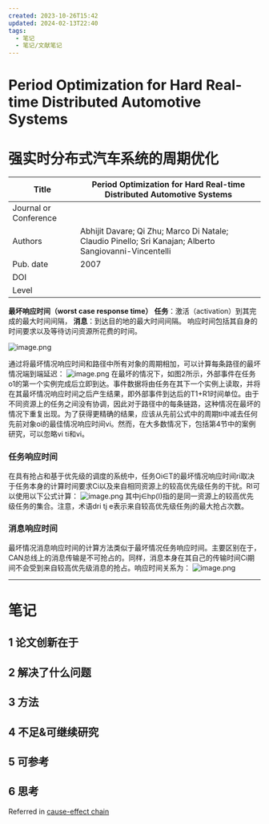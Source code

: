 ```yaml
---
created: 2023-10-26T15:42
updated: 2024-02-13T22:40
tags:
  - 笔记
  - 笔记/文献笔记
---
```


# Period Optimization for Hard Real-time Distributed Automotive Systems
# 强实时分布式汽车系统的周期优化

| Title                 | Period Optimization for Hard Real-time Distributed Automotive Systems                                  |
| --------------------- | ------------------------------------------------------------------------------------------------------ |
| Journal or Conference |                                                                                                        |
| Authors               | Abhijit Davare; Qi Zhu; Marco Di Natale; Claudio Pinello; Sri Kanajan; Alberto Sangiovanni-Vincentelli |
| Pub. date             | 2007                                                                                                   |
| DOI                   |                                                                                                        |
| Level                 |                                                                                                        |




**最坏响应时间（worst case response time）**
**任务**：激活（activation）到其完成的最大时间间隔，
**消息**：到达目的地的最大时间间隔。
响应时间包括其自身的时间要求以及等待访问资源所花费的时间。

![image.png](https://gcore.jsdelivr.net/gh/wsm6636/pic/202310261629695.png)

通过将最坏情况响应时间和路径中所有对象的周期相加，可以计算每条路径的最坏情况端到端延迟：
![image.png](https://gcore.jsdelivr.net/gh/wsm6636/pic/202310261638753.png)
在最坏的情况下，如图2所示，外部事件在任务o1的第一个实例完成后立即到达。事件数据将由任务在其下一个实例上读取，并将在其最坏情况响应时间之后产生结果，即外部事件到达后的T1+R1时间单位。由于不同资源上的任务之间没有协调，因此对于路径中的每条链路，这种情况在最坏的情况下重复出现。为了获得更精确的结果，应该从先前公式中的周期ti中减去任何先前对象oi的最佳情况响应时间vi。然而，在大多数情况下，包括第4节中的案例研究，可以忽略vi ti和vi。

### 任务响应时间
在具有抢占和基于优先级的调度的系统中，任务Oi∈T的最坏情况响应时间ri取决于任务本身的计算时间要求Ci以及来自相同资源上的较高优先级任务的干扰。RI可以使用以下公式计算：
![image.png](https://gcore.jsdelivr.net/gh/wsm6636/pic/202310261657860.png)
其中j∈hp(I)指的是同一资源上的较高优先级任务的集合。注意，术语dri tj e表示来自较高优先级任务j的最大抢占次数。


### 消息响应时间
最坏情况消息响应时间的计算方法类似于最坏情况任务响应时间。主要区别在于，CAN总线上的消息传输是不可抢占的。同样，消息本身在其自己的传输时间Ci期间不会受到来自较高优先级消息的抢占。响应时间关系为：
![image.png](https://gcore.jsdelivr.net/gh/wsm6636/pic/202310261658362.png)






***

# 笔记

## 1 论文创新在于

## 2 解决了什么问题

## 3 方法

## 4 不足&可继续研究

## 5 可参考

## 6 思考

Referred in <a href="zotero://note/u/HWG3PU5P/?ignore=1&#x26;line=-1" rel="noopener noreferrer nofollow" zhref="zotero://note/u/HWG3PU5P/?ignore=1&#x26;line=-1" ztype="znotelink" class="internal-link">cause-effect chain</a>
